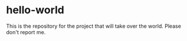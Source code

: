 # hello-world
This is the repository for the project that will take over the world.
Please don't report me.

